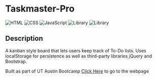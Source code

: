 # Taskmaster-Pro

![HTML](https://img.shields.io/badge/language-HTML-orange)
![CSS](https://img.shields.io/badge/language-CSS-blue)
![JavaScript](https://img.shields.io/badge/language-JavaScript-yellow)
![Library](https://img.shields.io/badge/library-jQuery-blueviolet)
![Library](https://img.shields.io/badge/library-Bootstrap-blueviolet)

## Description
A kanban style board that lets users keep track of To-Do lists. Uses localStorage for persistence as well as third-party libraries jQuery and Bootstrap.

Built as part of UT Austin Bootcamp
[Click Here](https://lrodenyoder.github.io/taskmaster-pro/) to go to the webpage

